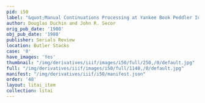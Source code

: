 ```yaml
---
pid: i50
label: "&quot;Manual Continuations Processing at Yankee Book Peddler Inc.&quot; "
author: Douglas Duchin and John R. Secor
orig_pub_date: '1980'
obj_pub_date: '1980'
publisher: Serials Review
location: Butler Stacks
case: '8'
have_images: 'Yes'
thumbnail: "/img/derivatives/iiif/images/i50/full/250,/0/default.jpg"
full: "/img/derivatives/iiif/images/i50/full/1140,/0/default.jpg"
manifest: "/img/derivatives/iiif/i50/manifest.json"
order: '48'
layout: litai_item
collection: litai
---
```

